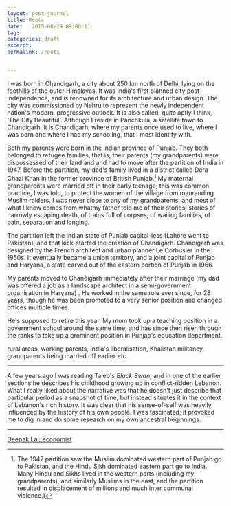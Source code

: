 ```yaml
---
layout: post-journal
title: Roots
date:   2015-06-29 09:00:11
tag: 
categories: draft
excerpt: 
permalink: /roots


---
```


I was born in Chandigarh, a city about 250 km north of Delhi, lying on the foothills of the outer Himalayas. It was India's first planned city post-independence, and is renowned for its architecture and urban design.  The city was commissioned by Nehru to represent the newly independent nation's modern, progressive outlook. It is also called, quite aptly I think, ‘The City Beautiful’. Although I reside in Panchkula, a satellite town to Chandigarh, it is Chandigarh, where my parents once used to live, where I was born and where I had my schooling, that I most identify with. 

Both my parents were born in the Indian province of Punjab. They both belonged to refugee families, that is, their parents (my grandparents) were dispossessed of their land and and had to move after the partition of India in 1947.  Before the partition, my dad's family lived in a district called Dera Ghazi Khan in the former province of British Punjab.[^partition] My maternal grandparents were married off in their early teenage; this was common practice, I was told, to protect the women of the village from maurauding Muslim raiders. I was never close to any of my grandparents, and most of what I know comes from whatmy father told me of their stories, stories of narrowly escaping death,  of trains full of corpses, of wailing families, of pain, separation and longing.

The partition left the Indian state of Punjab capital-less (Lahore went to Pakistan), and that kick-started the creation of Chandigarh. Chandigarh was designed by the French architect and urban planner Le Corbusier in the 1950s. It eventually became a union territory, and a joint capital of Punjab and Haryana, a state carved out of the eastern portion of Punjab in 1966.

My parents moved to Chandigarh immediately after their marriage  (my dad was offered a job as a landscape architect in a semi-government organisation in Haryana) . He worked in the same role ever since, for 28 years,  though he was been promoted to a very senior position and changed offices multiple times.

He's supposed to retire this year. My mom took up a teaching position in a government school around the same time, and has since then risen through the ranks to take up a prominent position in Punjab's education department.

rural areas, working parents, India's liberalisation, Khalistan militancy, grandparents being married off earlier etc.


---


A few years ago I was reading Taleb's *Black Swan*, and in one of the earlier sections he describes his childhood growing up in conflict-ridden Lebanon. What I really liked about the narrative was that he doesn't just describe that particular period as a snapshot of time, but instead situates it in the context of Lebanon's rich history.  It was clear that his sense-of-self was heavily influenced by the history of his own people. I was fascinated; it provoked me to dig in and do some research on my own ancestral beginnings.

---

 [^partition]: The 1947 partition saw the Muslim dominated western part of Punjab go to Pakistan, and the Hindu Sikh dominated eastern part go to India. Many Hindu and Sikhs lived in the western parts (including my grandparents), and similarly Muslims in the east, and the partition resulted in  displacement of millions and much inter communal violence.)

 [Deepak Lal: economist](https://books.google.co.in/books?id=YcrvrNy0QCEC&pg=PA371&lpg=PA371&dq=ppe+with+senior+status&source=bl&ots=WcMyhLYX19&sig=1dK7-rU0H2iSTw0Q_1OpRsVogrk&hl=en&sa=X&ei=-5vVU7iJBcS9uASG4YLwDQ&ved=0CEoQ6AEwBA#v=onepage&q=ppe%20with%20senior%20status&f=false)
